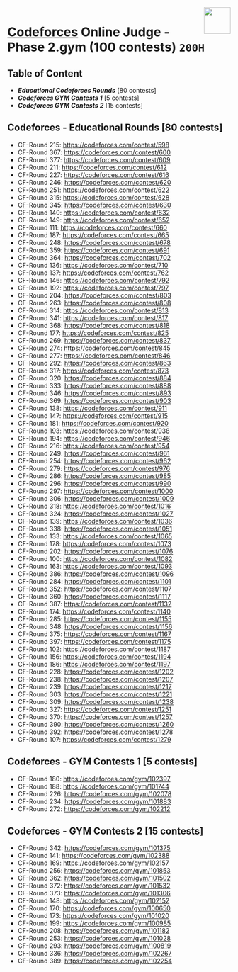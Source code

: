 <img align="right" width="60" height="60" src="https://github.com/cs-MohamedAyman/Problem-Solving-Training/blob/master/online-judges-logos/codeforces.jpg">

# [Codeforces](https://codeforces.com/) Online Judge - Phase 2.gym (100 contests) `200H`

## Table of Content

- ***Educational Codeforces Rounds*** [80 contests]
- ***Codeforces GYM Contests 1***     [5 contests]
- ***Codeforces GYM Contests 2***     [15 contests]

## Codeforces - Educational Rounds [80 contests]

- CF-Round 215: https://codeforces.com/contest/598
- CF-Round 367: https://codeforces.com/contest/600
- CF-Round 377: https://codeforces.com/contest/609
- CF-Round 211: https://codeforces.com/contest/612
- CF-Round 227: https://codeforces.com/contest/616
- CF-Round 246: https://codeforces.com/contest/620
- CF-Round 251: https://codeforces.com/contest/622
- CF-Round 315: https://codeforces.com/contest/628
- CF-Round 345: https://codeforces.com/contest/630
- CF-Round 140: https://codeforces.com/contest/632
- CF-Round 149: https://codeforces.com/contest/652
- CF-Round 111: https://codeforces.com/contest/660
- CF-Round 187: https://codeforces.com/contest/665
- CF-Round 248: https://codeforces.com/contest/678
- CF-Round 359: https://codeforces.com/contest/691
- CF-Round 364: https://codeforces.com/contest/702
- CF-Round 136: https://codeforces.com/contest/710
- CF-Round 137: https://codeforces.com/contest/762
- CF-Round 146: https://codeforces.com/contest/792
- CF-Round 192: https://codeforces.com/contest/797
- CF-Round 204: https://codeforces.com/contest/803
- CF-Round 263: https://codeforces.com/contest/808
- CF-Round 314: https://codeforces.com/contest/813
- CF-Round 341: https://codeforces.com/contest/817
- CF-Round 368: https://codeforces.com/contest/818
- CF-Round 177: https://codeforces.com/contest/825
- CF-Round 269: https://codeforces.com/contest/837
- CF-Round 274: https://codeforces.com/contest/845
- CF-Round 277: https://codeforces.com/contest/846
- CF-Round 292: https://codeforces.com/contest/863
- CF-Round 317: https://codeforces.com/contest/873
- CF-Round 320: https://codeforces.com/contest/884
- CF-Round 333: https://codeforces.com/contest/888
- CF-Round 346: https://codeforces.com/contest/893
- CF-Round 369: https://codeforces.com/contest/903
- CF-Round 138: https://codeforces.com/contest/911
- CF-Round 147: https://codeforces.com/contest/915
- CF-Round 181: https://codeforces.com/contest/920
- CF-Round 193: https://codeforces.com/contest/938
- CF-Round 194: https://codeforces.com/contest/946
- CF-Round 216: https://codeforces.com/contest/954
- CF-Round 249: https://codeforces.com/contest/961
- CF-Round 254: https://codeforces.com/contest/962
- CF-Round 279: https://codeforces.com/contest/976
- CF-Round 286: https://codeforces.com/contest/985
- CF-Round 296: https://codeforces.com/contest/990
- CF-Round 297: https://codeforces.com/contest/1000
- CF-Round 306: https://codeforces.com/contest/1009
- CF-Round 318: https://codeforces.com/contest/1016
- CF-Round 324: https://codeforces.com/contest/1027
- CF-Round 139: https://codeforces.com/contest/1036
- CF-Round 338: https://codeforces.com/contest/1051
- CF-Round 133: https://codeforces.com/contest/1065
- CF-Round 178: https://codeforces.com/contest/1073
- CF-Round 202: https://codeforces.com/contest/1076
- CF-Round 100: https://codeforces.com/contest/1082
- CF-Round 163: https://codeforces.com/contest/1093
- CF-Round 386: https://codeforces.com/contest/1096
- CF-Round 284: https://codeforces.com/contest/1101
- CF-Round 352: https://codeforces.com/contest/1107
- CF-Round 360: https://codeforces.com/contest/1117
- CF-Round 387: https://codeforces.com/contest/1132
- CF-Round 174: https://codeforces.com/contest/1140
- CF-Round 285: https://codeforces.com/contest/1155
- CF-Round 348: https://codeforces.com/contest/1156
- CF-Round 375: https://codeforces.com/contest/1167
- CF-Round 397: https://codeforces.com/contest/1175
- CF-Round 102: https://codeforces.com/contest/1187
- CF-Round 156: https://codeforces.com/contest/1194
- CF-Round 186: https://codeforces.com/contest/1197
- CF-Round 228: https://codeforces.com/contest/1202
- CF-Round 238: https://codeforces.com/contest/1207
- CF-Round 239: https://codeforces.com/contest/1217
- CF-Round 303: https://codeforces.com/contest/1221
- CF-Round 309: https://codeforces.com/contest/1238
- CF-Round 327: https://codeforces.com/contest/1251
- CF-Round 370: https://codeforces.com/contest/1257
- CF-Round 390: https://codeforces.com/contest/1260
- CF-Round 392: https://codeforces.com/contest/1278
- CF-Round 107: https://codeforces.com/contest/1279

## Codeforces - GYM Contests 1 [5 contests]

- CF-Round 180: https://codeforces.com/gym/102397
- CF-Round 188: https://codeforces.com/gym/101744
- CF-Round 226: https://codeforces.com/gym/102078
- CF-Round 234: https://codeforces.com/gym/101883
- CF-Round 272: https://codeforces.com/gym/102212

## Codeforces - GYM Contests 2 [15 contests]

- CF-Round 342: https://codeforces.com/gym/101375
- CF-Round 141: https://codeforces.com/gym/102388
- CF-Round 169: https://codeforces.com/gym/102157
- CF-Round 256: https://codeforces.com/gym/101853
- CF-Round 362: https://codeforces.com/gym/101502
- CF-Round 372: https://codeforces.com/gym/101532
- CF-Round 373: https://codeforces.com/gym/101306
- CF-Round 148: https://codeforces.com/gym/102152
- CF-Round 170: https://codeforces.com/gym/100650
- CF-Round 173: https://codeforces.com/gym/101020
- CF-Round 199: https://codeforces.com/gym/100985
- CF-Round 208: https://codeforces.com/gym/101182
- CF-Round 253: https://codeforces.com/gym/101028
- CF-Round 293: https://codeforces.com/gym/100819
- CF-Round 336: https://codeforces.com/gym/102267
- CF-Round 389: https://codeforces.com/gym/102254

